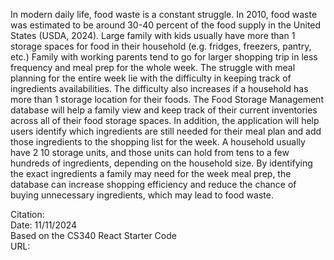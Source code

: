In modern daily life, food waste is a constant struggle. In 2010, food waste was estimated to be around 30-40 percent of the food supply in the United States (USDA, 2024). Large family with kids usually have more than 1 storage spaces for food in their household (e.g. fridges, freezers, pantry, etc.) Family with working parents tend to go for larger shopping trip in less frequency and meal prep for the whole week. The struggle with meal planning for the entire week lie with the difficulty in keeping track of ingredients availabilities. The difficulty also increases if a household has more than 1 storage location for their foods. The Food Storage Management database will help a family view and keep track of their current inventories across all of their food storage spaces. In addition, the application will help users identify which ingredients are still needed for their meal plan and add those ingredients to the shopping list for the week. A household usually have 2 10 storage units, and those units can hold from tens to a few hundreds of ingredients, depending on the household size. By identifying the exact ingredients a family may need for the week meal prep, the database can increase shopping efficiency and reduce the chance of buying unnecessary ingredients, which may lead to food waste. <br/>

Citation: <br/>
Date: 11/11/2024 <br/>
Based on the CS340 React Starter Code <br/>
URL: 



